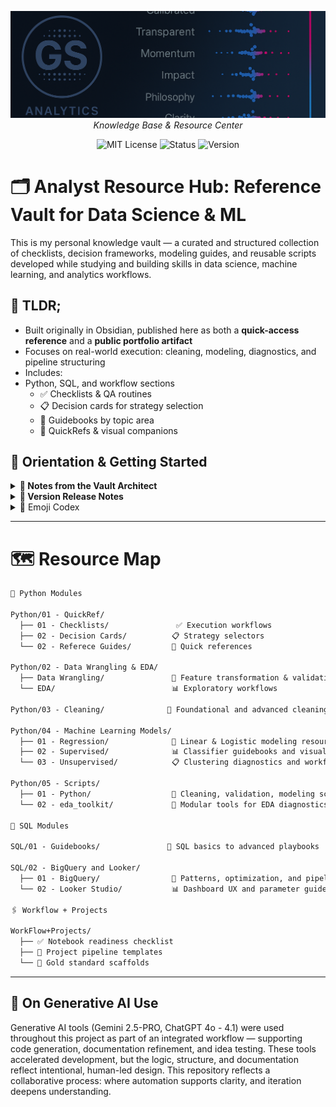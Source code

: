 <p align="center">
  <img src="dark_logo_banner.png" width="1000"/>
  <br>
  <em> Knowledge Base & Resource Center</em>
</p>

<p align="center">
  <img alt="MIT License" src="https://img.shields.io/badge/license-MIT-blue">
  <img alt="Status" src="https://img.shields.io/badge/status-alpha-lightgrey">
  <img alt="Version" src="https://img.shields.io/badge/version-v0.1.0-blueviolet">
</p>

# 🗂️ Analyst Resource Hub: Reference Vault for Data Science & ML

This is my personal knowledge vault — a curated and structured collection of checklists, decision frameworks, modeling guides, and reusable scripts developed while studying and building skills in data science, machine learning, and analytics workflows.
 
## 🧩 TLDR;
- Built originally in Obsidian, published here as both a **quick-access reference** and a **public portfolio artifact**
- Focuses on real-world execution: cleaning, modeling, diagnostics, and pipeline structuring
- Includes:
- Python, SQL, and workflow sections
  - ✅ Checklists & QA routines
  - 📋 Decision cards for strategy selection
  - 📘 Guidebooks by topic area
  - 🧭 QuickRefs & visual companions

## 🧭 Orientation & Getting Started

<details>
<summary><strong>🧠 Notes from the Vault Architect</strong></summary>

This vault was designed to be modular, navigable, and deeply practical — a living resource that reflects how I think, work, and solve problems. It serves as a:
- Toolkit for day-to-day analysis
- Teaching aid for others and for myself
- Sandbox for workflows and automation ideas

</details>

<details>
<summary><strong>🫆 Version Release Notes</strong></summary>

**`v0.1.0` – Initial Public Release**

- Obsidian vault ported to GitHub
- Folder structure stabilized
- Markdown files cleaned and organized for public browsing

**Upcoming Additions**

- Add reusable templates and starter kits
- Adding Screenshots and Visuals to Guidebooks and Visual Companions
- Expand Python and SQL script collections
- Incorporate references and workflows from related projects:
  - [`analyst_toolkit`](https://github.com/G-Schumacher44/analyst_toolkit)
  - [`model_evaluation_suite`](https://github.com/G-Schumacher44/model_evaluation_suite)

 
</details>

<details>
<summary>📌 Emoji Codex</summary>

To make the vault easier to skim and navigate, each document uses an emoji prefix to signal its purpose or category.

- 📊 Visual Companions & Evaluation Guides
- ✅ Execution Checklists
- 📋 Decision Strategy Cards
- 📘 Deep-Dive Guidebooks
- 🧭 Quick Reference Sheets

For a full legend, see the [📚 Vault Emoji Codex](emoji_codex.md).

</details>

___

# 🗺️ Resource Map

```txt
🐍 Python Modules

Python/01 - QuickRef/
  ├── 01 - Checklists/               ✅ Execution workflows
  ├── 02 - Decision Cards/          📋 Strategy selectors
  └── 02 - Referece Guides/         🧭 Quick references

Python/02 - Data Wrangling & EDA/
  ├── Data Wrangling/               📘 Feature transformation & validation
  └── EDA/                          📊 Exploratory workflows

Python/03 - Cleaning/              🧼 Foundational and advanced cleaning guides

Python/04 - Machine Learning Models/
  ├── 01 - Regression/              📘 Linear & Logistic modeling resources
  ├── 02 - Supervised/              📊 Classifier guidebooks and visuals
  └── 03 - Unsupervised/            📋 Clustering diagnostics and workflows

Python/05 - Scripts/
  ├── 01 - Python/                  🧪 Cleaning, validation, modeling scripts
  └── 02 - eda_toolkit/             🧰 Modular tools for EDA diagnostics

🚛 SQL Modules

SQL/01 - Guidebooks/               📘 SQL basics to advanced playbooks

SQL/02 - BigQuery and Looker/
  ├── 01 - BigQuery/                🧱 Patterns, optimization, and pipelines
  └── 02 - Looker Studio/           📊 Dashboard UX and parameter guides

🖇️ Workflow + Projects

WorkFlow+Projects/
  ├── ✅ Notebook readiness checklist
  ├── 📘 Project pipeline templates
  └── 🥇 Gold standard scaffolds
```
___

## 🤝 On Generative AI Use

Generative AI tools (Gemini 2.5-PRO, ChatGPT 4o - 4.1) were used throughout this project as part of an integrated workflow — supporting code generation, documentation refinement, and idea testing. These tools accelerated development, but the logic, structure, and documentation reflect intentional, human-led design. This repository reflects a collaborative process: where automation supports clarity, and iteration deepens understanding.
